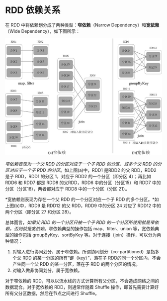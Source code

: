 # RDD 依赖关系

在 RDD 中将依赖划分成了两种类型：**窄依赖**（Narrow Dependency）和**宽依赖**（Wide Dependency），如下图所示：

<img src="images/%E5%9B%BE9-10-%E7%AA%84%E4%BE%9D%E8%B5%96%E4%B8%8E%E5%AE%BD%E4%BE%9D%E8%B5%96%E7%9A%84%E5%8C%BA%E5%88%AB.jpg" alt="图9-10 窄依赖与宽依赖的区别" style="zoom: 70%;" />

*窄依赖表现为一个父 RDD 的分区对应于一个子 RDD 的分区，或多个父 RDD 的分区对应于一个子 RDD 的分区*。如上图(a)中，RDD1 是RDD2 的父 RDD，RDD2 是子 RDD，RDD1 的分区 1，对应于 RDD2 的一个分区（即分区 4）；再比如 RDD6 和 RDD7 都是 RDD8 的父RDD，RDD6 中的分区（分区15）和 RDD7 中的分区（分区18），两者都对应于 RDD8 中的一个分区（分区 21）。

*宽依赖则表现为存在一个父 RDD 的一个分区对应一个子 RDD 的多个分区。*如上图(b)中，RDD9 是 RDD12 的父 RDD，RDD9 中的分区 24 对应了 RDD12 中的两个分区（即分区 27 和分区 28）。

总体而言，*如果父 RDD 的一个分区只被一个子 RDD 的一个分区所使用就是窄依赖，否则就是宽依赖*。窄依赖典型的操作包括 map、filter、union 等，宽依赖典型的操作包括 groupByKey、sortByKey 等。对于连接（join）操作，可以分为两种情况：

1. 对输入进行协同划分，属于窄依赖。所谓协同划分（co-partitioned）是指多个父 RDD 的某一分区的所有“键（key）”，落在子 RDD的同一个分区内，不会产生同一个父 RDD 的某一分区，落在子 RDD 的两个分区的情况。
2. 对输入做非协同划分，属于宽依赖。

对于窄依赖的 RDD，可以以流水线的方式计算所有父分区，不会造成网络之间的数据混合。对于宽依赖的 RDD，则通常伴随着 Shuffle 操作，即首先需要计算好所有父分区数据，然后在节点之间进行 Shuffle。